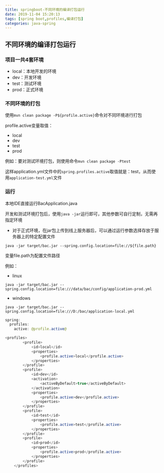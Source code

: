 ```yaml
---
title: springboot-不同环境的编译打包运行
date: 2019-11-04 15:20:13
tags: [spring boot,profiles,编译打包]
categories: java-spring
---
```




## 不同环境的编译打包运行

### 项目一共4套环境

- local：本地开发的环境
- dev：开发环境
- test：测试环境
- prod：正式环境

### 不同环境的打包

使用`mvn clean package -P${profile.active}`命令对不同环境进行打包

profile.active变量取值：
- local
- dev
- test
- prod

例如：要对测试环境打包，则使用命令`mvn clean package -Ptest`

这样application.yml文件中的`spring.profiles.active`取值就是：test，从而使用`application-test.yml`文件


### 运行

本地IDE直接运行BacApplication.java

开发和测试环境打包后，使用`java -jar`运行即可，其他参数可自行定制，无需再指定环境

- 对于正式环境，在jar包上传到线上服务器后，可以通过运行参数选择存放于服务器上的特定配置文件

```shell script
java -jar target/bac.jar --spring.config.location=file://${file.path}
```

变量file.path为配置文件路径


例如：

- linux

```shell script
java -jar target/bac.jar --spring.config.location=file:///data/bac/config/application-prod.yml
```

- windows

```shell script
java -jar target/bac.jar --spring.config.location=file:///D:/bac/application-local.yml
```



```java
spring:
  profiles:
    active: @profile.active@
```


```java
<profiles>
        <profile>
            <id>local</id>
            <properties>
                <profile.active>local</profile.active>
            </properties>
        </profile>
        <profile>
            <id>dev</id>
            <activation>
                <activeByDefault>true</activeByDefault>
            </activation>
            <properties>
                <profile.active>dev</profile.active>
            </properties>
        </profile>
        <profile>
            <id>test</id>
            <properties>
                <profile.active>test</profile.active>
            </properties>
        </profile>
        <profile>
            <id>prod</id>
            <properties>
                <profile.active>prod</profile.active>
            </properties>
        </profile>
    </profiles>
```
